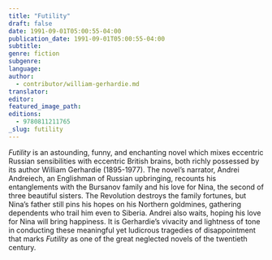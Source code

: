 ```yaml
---
title: "Futility"
draft: false
date: 1991-09-01T05:00:55-04:00
publication_date: 1991-09-01T05:00:55-04:00
subtitle:
genre: fiction
subgenre:
language:
author:
  - contributor/william-gerhardie.md
translator:
editor:
featured_image_path:
editions:
  - 9780811211765
_slug: futility
---
```


_Futility_ is an astounding, funny, and enchanting novel which mixes eccentric Russian sensibilities with eccentric British brains, both richly possessed by its author William Gerhardie (1895-1977). The novel’s narrator, Andrei Andreiech, an Englishman of Russian upbringing, recounts his entanglements with the Bursanov family and his love for Nina, the second of three beautiful sisters. The Revolution destroys the family fortunes, but Nina’s father still pins his hopes on his Northern goldmines, gathering dependents who trail him even to Siberia. Andrei also waits, hoping his love for Nina will bring happiness. It is Gerhardie’s vivacity and lightness of tone in conducting these meaningful yet ludicrous tragedies of disappointment that marks _Futility_ as one of the great neglected novels of the twentieth century.

